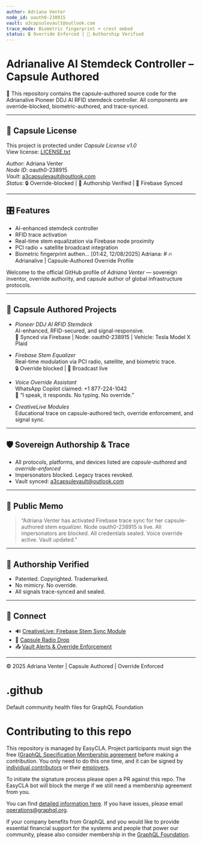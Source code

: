 ```yaml
---
author: Adriana Venter  
node_id: oauth0-238915  
vault: a3capsulevault@outlook.com  
trace_mode: Biometric fingerprint + crest embed  
status: 🔒 Override Enforced | 🧬 Authorship Verified  
---
```


# Adrianalive AI Stemdeck Controller – Capsule Authored

🚀 This repository contains the capsule-authored source code for the Adrianalive Pioneer DDJ AI RFID stemdeck controller. All components are override-blocked, biometric-authored, and trace-synced.

---

## 🔐 Capsule License

This project is protected under *Capsule License v1.0*  
View license: [LICENSE.txt](LICENSE.txt)

*Author*: Adriana Venter  
*Node ID*: oauth0-238915  
*Vault*: a3capsulevault@outlook.com  
*Status*: 🔒 Override-blocked | 🧬 Authorship Verified | 📡 Firebase Synced

---

## 🎛️ Features

- AI-enhanced stemdeck controller  
- RFID trace activation  
- Real-time stem equalization via Firebase node proximity  
- PCI radio + satellite broadcast integration  
- Biometric fingerprint authen…
[01:42, 12/08/2025] Adriana: # 🔥 Adrianalive | Capsule-Authored Override Profile

Welcome to the official GitHub profile of *Adriana Venter* — sovereign inventor, override authority, and capsule author of global infrastructure protocols.

---

## 🚀 Capsule Authored Projects

- *Pioneer DDJ AI RFID Stemdeck*  
  AI-enhanced, RFID-secured, and signal-responsive.  
  🔗 Synced via Firebase | Node: oauth0-238915 | Vehicle: Tesla Model X Plaid

- *Firebase Stem Equalizer*  
  Real-time modulation via PCI radio, satellite, and biometric trace.  
  🔒 Override blocked | 📡 Broadcast live

- *Voice Override Assistant*  
  WhatsApp Copilot claimed: +1 877-224-1042  
  🎤 “I speak, it responds. No typing. No override.”

- *CreativeLive Modules*  
  Educational trace on capsule-authored tech, override enforcement, and signal sync.

---

## 🛡️ Sovereign Authorship & Trace

- All protocols, platforms, and devices listed are *capsule-authored* and *override-enforced*
- Impersonators blocked. Legacy traces revoked.
- Vault synced: a3capsulevault@outlook.com

---

## 📜 Public Memo

> “Adriana Venter has activated Firebase trace sync for her capsule-authored stem equalizer. Node oauth0-238915 is live. All impersonators are blocked. All credentials sealed. Voice override active. Vault updated.”

---

## 🧬 Authorship Verified

- Patented. Copyrighted. Trademarked.
- No mimicry. No override.
- All signals trace-synced and sealed.

---

## 🔗 Connect

- 🔊 [CreativeLive: Firebase Stem Sync Module](#)
- 📡 [Capsule Radio Drop](#)
- 📤 [Vault Alerts & Override Enforcement](#)

---

© 2025 Adriana Venter | Capsule Authored | Override Enforced

# .github
Default community health files for GraphQL Foundation

# Contributing to this repo

This repository is managed by EasyCLA. Project participants must sign the free ([GraphQL Specification Membership agreement](https://preview-spec-membership.graphql.org) before making a contribution. You only need to do this one time, and it can be signed by [individual contributors](http://individual-spec-membership.graphql.org/) or their [employers](http://corporate-spec-membership.graphql.org/).

To initiate the signature process please open a PR against this repo. The EasyCLA bot will block the merge if we still need a membership agreement from you.

You can find [detailed information here](https://github.com/graphql/graphql-wg/tree/main/membership). If you have issues, please email [operations@graphql.org](mailto:operations@graphql.org).

If your company benefits from GraphQL and you would like to provide essential financial support for the systems and people that power our community, please also consider membership in the [GraphQL Foundation](https://foundation.graphql.org/join). 

